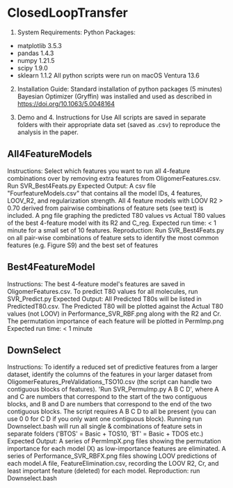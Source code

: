 # ClosedLoopTransfer

1. System Requirements:
Python Packages:
- matplotlib 3.5.3
- pandas 1.4.3
- numpy 1.21.5
- scipy 1.9.0
- sklearn 1.1.2
All python scripts were run on macOS Ventura 13.6

2. Installation Guide:
Standard installation of python packages (5 minutes)
Bayesian Optimizer (Gryffin) was installed and used as described in https://doi.org/10.1063/5.0048164

3. Demo and 4. Instructions for Use
All scripts are saved in separate folders with their appropriate data set (saved as .csv) to reproduce the analysis in the paper.

## All4FeatureModels ##
Instructions:
Select which features you want to run all 4-feature combinations over by removing extra features from OligomerFeatures.csv. Run SVR_Best4Feats.py
Expected Output:
A csv file "FourfeatureModels.csv" that contains all the model IDs, 4 features, LOOV_R2, and regularization strength. All 4 feature models with LOOV R2 > 0.70 derived from pairwise combinations of feature sets (see text) is included.
A png file graphing the predicted T80 values vs Actual T80 values of the best 4-feature model with its R2 and C_reg.
Expected run time:
< 1 minute for a small set of 10 features.
Reproduction:
Run SVR_Best4Feats.py on all pair-wise combinations of feature sets to identify the most common features (e.g. Figure S9) and the best set of features

## Best4FeatureModel ##
Instructions:
The best 4-feature model's features are saved in OligomerFeatures.csv. To predict T80 values for all molecules, run SVR_Predict.py
Expected Output:
All Predicted T80s will be listed in PredictedT80.csv. The Predicted T80 will be plotted against the Actual T80 values (not LOOV) in Performance_SVR_RBF.png along with the R2 and Cr. The permutation importance of each feature will be plotted in PermImp.png
Expected run time:
< 1 minute

## DownSelect ##
Instructions:
To identify a reduced set of predictive features from a larger dataset, identify the columns of the features in your larger dataset from OligomerFeatures_PreValidations_TSO10.csv (the script can handle two contiguous blocks of features). 'Run SVR_PermuImp.py A B C D', where A and C are numbers that correspond to the start of the two contiguous blocks, and B and D are numbers that correspond to the end of the two contiguous blocks. The script requires A B C D to all be present (you can use 0 0 for C D if you only want one contiguous block). Running run Downselect.bash will run all single & combinations of feature sets in separate folders ('BTOS' = Basic + TOS10, 'BT' = Basic + TDOS etc.)
Expected Output:
A series of PermImpX.png files showing the permutation importance for each model (X) as low-importance features are eliminated.
A series of Performance_SVR_RBFX.png files showing LOOV predictions of each model.A file, FeatureElimination.csv, recording the LOOV R2, Cr, and least important feature (deleted) for each model.
Reproduction: run Downselect.bash

